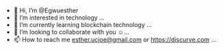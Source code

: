 - 👋 Hi, I’m @Egwuesther
- 👀 I’m interested in technology  ...
- 🌱 I’m currently learning blockchain technology ...
- 💞️ I’m looking to collaborate with you ☺️...
- 📫 How to reach me esther.ucjoe@gmail.com or https://discurve.com ...

<!---
Egwuesther/Egwuesther is a ✨ special ✨ repository because its `README.md` (this file) appears on your GitHub profile.
You can click the Preview link to take a look at your changes.
--->
